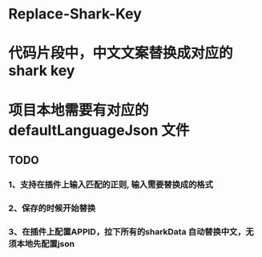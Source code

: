# Replace-Shark-Key

# 代码片段中，中文文案替换成对应的shark key

# 项目本地需要有对应的 defaultLanguageJson 文件

## TODO
### 1、支持在插件上输入匹配的正则, 输入需要替换成的格式
### 2、保存的时候开始替换
### 3、在插件上配置APPID，拉下所有的sharkData 自动替换中文，无须本地先配置json
